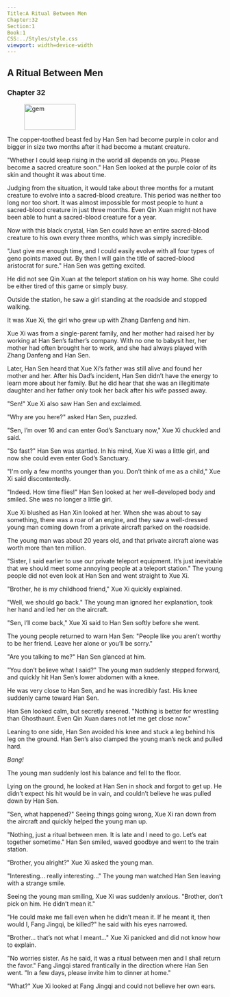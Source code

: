 ```yaml
---
Title:A Ritual Between Men 
Chapter:32 
Section:1 
Book:1 
CSS:../Styles/style.css 
viewport: width=device-width
---
```

  
## A Ritual Between Men
### Chapter 32
  
<figure>
	<img src="../Images/gem.gif" alt="gem" id="gem" width="120" height="60" />
</figure>
  

  
The copper-toothed beast fed by Han Sen had become purple in color and bigger in size two months after it had become a mutant creature.

"Whether I could keep rising in the world all depends on you. Please become a sacred creature soon." Han Sen looked at the purple color of its skin and thought it was about time.

Judging from the situation, it would take about three months for a mutant creature to evolve into a sacred-blood creature. This period was neither too long nor too short. It was almost impossible for most people to hunt a sacred-blood creature in just three months. Even Qin Xuan might not have been able to hunt a sacred-blood creature for a year.

Now with this black crystal, Han Sen could have an entire sacred-blood creature to his own every three months, which was simply incredible.

"Just give me enough time, and I could easily evolve with all four types of geno points maxed out. By then I will gain the title of sacred-blood aristocrat for sure." Han Sen was getting excited.

He did not see Qin Xuan at the teleport station on his way home. She could be either tired of this game or simply busy.

Outside the station, he saw a girl standing at the roadside and stopped walking.

It was Xue Xi, the girl who grew up with Zhang Danfeng and him.

Xue Xi was from a single-parent family, and her mother had raised her by working at Han Sen’s father’s company. With no one to babysit her, her mother had often brought her to work, and she had always played with Zhang Danfeng and Han Sen.

Later, Han Sen heard that Xue Xi’s father was still alive and found her mother and her. After his Dad’s incident, Han Sen didn’t have the energy to learn more about her family. But he did hear that she was an illegitimate daughter and her father only took her back after his wife passed away.

"Sen!" Xue Xi also saw Han Sen and exclaimed.

"Why are you here?" asked Han Sen, puzzled.

"Sen, I’m over 16 and can enter God’s Sanctuary now," Xue Xi chuckled and said.

"So fast?" Han Sen was startled. In his mind, Xue Xi was a little girl, and now she could even enter God’s Sanctuary.

"I'm only a few months younger than you. Don’t think of me as a child," Xue Xi said discontentedly.

"Indeed. How time flies!" Han Sen looked at her well-developed body and smiled. She was no longer a little girl.

Xue Xi blushed as Han Xin looked at her. When she was about to say something, there was a roar of an engine, and they saw a well-dressed young man coming down from a private aircraft parked on the roadside.

The young man was about 20 years old, and that private aircraft alone was worth more than ten million.

"Sister, I said earlier to use our private teleport equipment. It’s just inevitable that we should meet some annoying people at a teleport station." The young people did not even look at Han Sen and went straight to Xue Xi.

"Brother, he is my childhood friend," Xue Xi quickly explained.

"Well, we should go back." The young man ignored her explanation, took her hand and led her on the aircraft.

"Sen, I’ll come back," Xue Xi said to Han Sen softly before she went.

The young people returned to warn Han Sen: "People like you aren’t worthy to be her friend. Leave her alone or you’ll be sorry."

"Are you talking to me?" Han Sen glanced at him.

"You don’t believe what I said?" The young man suddenly stepped forward, and quickly hit Han Sen’s lower abdomen with a knee.

He was very close to Han Sen, and he was incredibly fast. His knee suddenly came toward Han Sen.

Han Sen looked calm, but secretly sneered. "Nothing is better for wrestling than Ghosthaunt. Even Qin Xuan dares not let me get close now."

Leaning to one side, Han Sen avoided his knee and stuck a leg behind his leg on the ground. Han Sen’s also clamped the young man’s neck and pulled hard.

*Bang!*

The young man suddenly lost his balance and fell to the floor.

Lying on the ground, he looked at Han Sen in shock and forgot to get up. He didn’t expect his hit would be in vain, and couldn’t believe he was pulled down by Han Sen.

"Sen, what happened?" Seeing things going wrong, Xue Xi ran down from the aircraft and quickly helped the young man up.

"Nothing, just a ritual between men. It is late and I need to go. Let’s eat together sometime." Han Sen smiled, waved goodbye and went to the train station.

"Brother, you alright?" Xue Xi asked the young man.

"Interesting... really interesting..." The young man watched Han Sen leaving with a strange smile.

Seeing the young man smiling, Xue Xi was suddenly anxious. "Brother, don’t pick on him. He didn’t mean it."

"He could make me fall even when he didn’t mean it. If he meant it, then would I, Fang Jingqi, be killed?" he said with his eyes narrowed.

"Brother... that’s not what I meant..." Xue Xi panicked and did not know how to explain.

"No worries sister. As he said, it was a ritual between men and I shall return the favor." Fang Jingqi stared frantically in the direction where Han Sen went. "In a few days, please invite him to dinner at home."

"What?" Xue Xi looked at Fang Jingqi and could not believe her own ears.